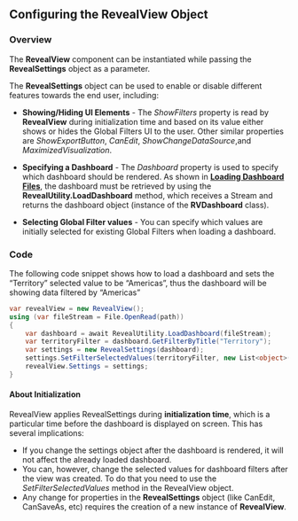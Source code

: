 ## Configuring the RevealView Object

### Overview

The __RevealView__ component can
be instantiated while passing the __RevealSettings__ object as
a parameter.

The __RevealSettings__
object can be used to enable or disable different features towards the
end user, including:
  - **Showing/Hiding UI Elements** - The *ShowFilters* property is read
    by __RevealView__ during
    initialization time and based on its value either shows or hides the
    Global Filters UI to the user. Other similar properties are
    *ShowExportButton*, *CanEdit*, *ShowChangeDataSource*,and
    *MaximizedVisualization*.

  - **Specifying a Dashboard** - The *Dashboard* property is used to
    specify which dashboard should be rendered. As shown in [**Loading Dashboard Files**](loading-dashboards-desktop.md), the dashboard must
    be retrieved by using the
    __RevealUtility.LoadDashboard__
    method, which receives a Stream and returns the dashboard object
    (instance of the **RVDashboard** class).

  - **Selecting Global Filter values** - You can specify which values
    are initially selected for existing Global Filters when loading a
    dashboard.

### Code

The following code snippet shows how to load a dashboard and sets the
“Territory” selected value to be “Americas”, thus the dashboard will
be showing data filtered by “Americas”

``` csharp
var revealView = new RevealView();
using (var fileStream = File.OpenRead(path))
{
    var dashboard = await RevealUtility.LoadDashboard(fileStream);
    var territoryFilter = dashboard.GetFilterByTitle("Territory");
    var settings = new RevealSettings(dashboard);
    settings.SetFilterSelectedValues(territoryFilter, new List<object>() { "Americas" });
    revealView.Settings = settings;
}
```

#### About Initialization

RevealView applies RevealSettings during **initialization time**, which
is a particular time before the dashboard is displayed on screen. This
has several implications:

  - If you change the settings object after the dashboard is rendered,
    it will not affect the already loaded dashboard.
  - You can, however, change the selected values for dashboard filters
    after the view was created. To do that you need to use the
    *SetFilterSelectedValues* method in the RevealView object.
  - Any change for properties in the
    __RevealSettings__
    object (like CanEdit, CanSaveAs, etc) requires the creation of a new
    instance of __RevealView__.
